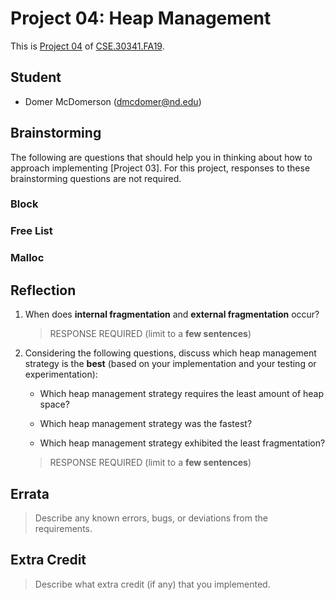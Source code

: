 # Project 04: Heap Management

This is [Project 04] of [CSE.30341.FA19].

## Student

- Domer McDomerson (dmcdomer@nd.edu)

## Brainstorming

The following are questions that should help you in thinking about how to
approach implementing [Project 03].  For this project, responses to these
brainstorming questions are not required.

### Block

### Free List

### Malloc

## Reflection

1. When does **internal fragmentation** and **external fragmentation** occur?

    > RESPONSE REQUIRED (limit to a **few sentences**)

2. Considering the following questions, discuss which heap management strategy
   is the **best** (based on your implementation and your testing or
   experimentation):
   
    - Which heap management strategy requires the least amount of heap space?
    
    - Which heap management strategy was the fastest?

    - Which heap management strategy exhibited the least fragmentation?
    
    > RESPONSE REQUIRED (limit to a **few sentences**)

## Errata

> Describe any known errors, bugs, or deviations from the requirements.

## Extra Credit

> Describe what extra credit (if any) that you implemented.

[Project 04]:       https://www3.nd.edu/~pbui/teaching/cse.30341.fa19/project04.html
[CSE.30341.FA19]:   https://www3.nd.edu/~pbui/teaching/cse.30341.fa19/
